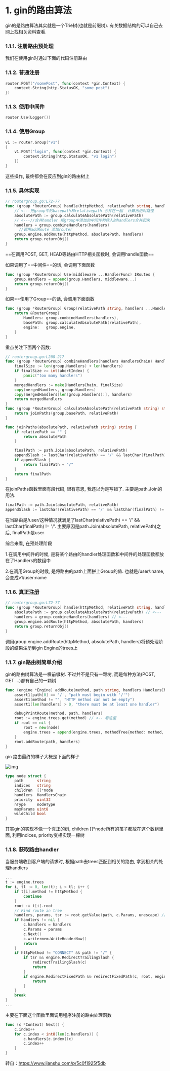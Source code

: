 # 1. gin的路由算法

gin的是路由算法其实就是一个Trie树(也就是前缀树). 有关数据结构的可以自己去网上找相关资料查看.

### 1.1.1. 注册路由预处理

我们在使用gin时通过下面的代码注册路由

### 1.1.2. 普通注册

```go
router.POST("/somePost", func(context *gin.Context) {
    context.String(http.StatusOK, "some post")
})
```

### 1.1.3. 使用中间件

```go
router.Use(Logger())
```

### 1.1.4. 使用Group

```go
v1 := router.Group("v1")
{
    v1.POST("login", func(context *gin.Context) {
        context.String(http.StatusOK, "v1 login")
    })
}
```

这些操作, 最终都会在反应到gin的路由树上

### 1.1.5. 具体实现

```go
// routergroup.go:L72-77
func (group *RouterGroup) handle(httpMethod, relativePath string, handlers HandlersChain) IRoutes {
    // <---把group中的basepath和relativepath 合并在一起  计算出绝对路径
    absolutePath := group.calculateAbsolutePath(relativePath) 
    // <---//合并handler 把group中添加的中间件和传入的handlers合并起来
    handlers = group.combineHandlers(handlers) 
      //调用addRoute 添加router
    group.engine.addRoute(httpMethod, absolutePath, handlers)
    return group.returnObj()
}
```

==在调用POST, GET, HEAD等路由HTTP相关函数时, 会调用handle函数==

如果调用了==中间件==的话, 会调用下面函数

```go
func (group *RouterGroup) Use(middleware ...HandlerFunc) IRoutes {
    group.Handlers = append(group.Handlers, middleware...)
    return group.returnObj()
}
```

如果==使用了Group==的话, 会调用下面函数

```go
func (group *RouterGroup) Group(relativePath string, handlers ...HandlerFunc) *RouterGroup {
    return &RouterGroup{
        Handlers: group.combineHandlers(handlers),
        basePath: group.calculateAbsolutePath(relativePath),
        engine:   group.engine,
    }
}
```

重点关注下面两个函数:

```go
// routergroup.go:L208-217
func (group *RouterGroup) combineHandlers(handlers HandlersChain) HandlersChain {
    finalSize := len(group.Handlers) + len(handlers)
    if finalSize >= int(abortIndex) {
        panic("too many handlers")
    }
    mergedHandlers := make(HandlersChain, finalSize)
    copy(mergedHandlers, group.Handlers)
    copy(mergedHandlers[len(group.Handlers):], handlers)
    return mergedHandlers
}
func (group *RouterGroup) calculateAbsolutePath(relativePath string) string {
    return joinPaths(group.basePath, relativePath)
}

func joinPaths(absolutePath, relativePath string) string {
    if relativePath == "" {
        return absolutePath
    }

    finalPath := path.Join(absolutePath, relativePath)
    appendSlash := lastChar(relativePath) == '/' && lastChar(finalPath) != '/'
    if appendSlash {
        return finalPath + "/"
    }
    return finalPath
}
```

在joinPaths函数里面有段代码, 很有意思, 我还以为是写错了. 主要是path.Join的用法.

```go
finalPath := path.Join(absolutePath, relativePath)
appendSlash := lastChar(relativePath) == '/' && lastChar(finalPath) != '/'
```

在当路由是/user/这种情况就满足了lastChar(relativePath) == '/' && lastChar(finalPath) != '/'. 主要原因是path.Join(absolutePath, relativePath)之后, finalPath是user

综合来看, 在预处理阶段

1.在调用中间件的时候, 是将某个路由的handler处理函数和中间件的处理函数都放在了Handlers的数组中 

2.在调用Group的时候, 是将路由的path上面拼上Group的值. 也就是/user/:name, 会变成v1/user:name

### 1.1.6. 真正注册

```go
// routergroup.go:L72-77
func (group *RouterGroup) handle(httpMethod, relativePath string, handlers HandlersChain) IRoutes {
    absolutePath := group.calculateAbsolutePath(relativePath) // <---
    handlers = group.combineHandlers(handlers) // <---
    group.engine.addRoute(httpMethod, absolutePath, handlers)
    return group.returnObj()
}
```

调用group.engine.addRoute(httpMethod, absolutePath, handlers)将预处理阶段的结果注册到gin Engine的trees上

### 1.1.7. gin路由树简单介绍

gin的路由树算法是一棵前缀树. 不过并不是只有一颗树, 而是每种方法(POST, GET ...)都有自己的一颗树

```go
func (engine *Engine) addRoute(method, path string, handlers HandlersChain) {
    assert1(path[0] == '/', "path must begin with '/'")
    assert1(method != "", "HTTP method can not be empty")
    assert1(len(handlers) > 0, "there must be at least one handler")

    debugPrintRoute(method, path, handlers)
    root := engine.trees.get(method) // <-- 看这里
    if root == nil {
        root = new(node)
        engine.trees = append(engine.trees, methodTree{method: method, root: root})
    }
    root.addRoute(path, handlers)
}
```

gin 路由最终的样子大概是下面的样子

![img](https://cdn.jsdelivr.net/gh/Jason-Wu-1999/blog.img/imgs/3.png)

```go
type node struct {
    path      string
    indices   string
    children  []*node
    handlers  HandlersChain
    priority  uint32
    nType     nodeType
    maxParams uint8
    wildChild bool
}
```

其实gin的实现不像一个真正的树, children []*node所有的孩子都放在这个数组里面, 利用indices, priority变相实现一棵树

### 1.1.8. 获取路由handler

当服务端收到客户端的请求时, 根据path去trees匹配到相关的路由, 拿到相关的处理handlers

```go
...
t := engine.trees
for i, tl := 0, len(t); i < tl; i++ {
    if t[i].method != httpMethod {
        continue
    }
    root := t[i].root
    // Find route in tree
    handlers, params, tsr := root.getValue(path, c.Params, unescape) // 看这里
    if handlers != nil {
        c.handlers = handlers
        c.Params = params
        c.Next()
        c.writermem.WriteHeaderNow()
        return
    }
    if httpMethod != "CONNECT" && path != "/" {
        if tsr && engine.RedirectTrailingSlash {
            redirectTrailingSlash(c)
            return
        }
        if engine.RedirectFixedPath && redirectFixedPath(c, root, engine.RedirectFixedPath) {
            return
        }
    }
    break
}
...
```

主要在下面这个函数里面调用程序注册的路由处理函数

```go
func (c *Context) Next() {
    c.index++
    for c.index < int8(len(c.handlers)) {
        c.handlers[c.index](c)
        c.index++
    }
}
```

转自：https://www.jianshu.com/p/5c0f1925f5db